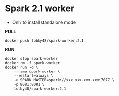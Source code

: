 # Spark 2.1 worker
- Only to install standalone mode

**PULL**
```
docker push tobby48/spark-worker:2.1
```


**RUN**
```
docker stop spark-worker
docker rm -f spark-worker
docker run -d \
	--name spark-worker \
	--restart=always \
	-e SPARK_MASTER=spark://xxx.xxx.xxx.xxx:7077 \
	-p 8081:8081 \
	tobby48/spark-worker:2.1
```
